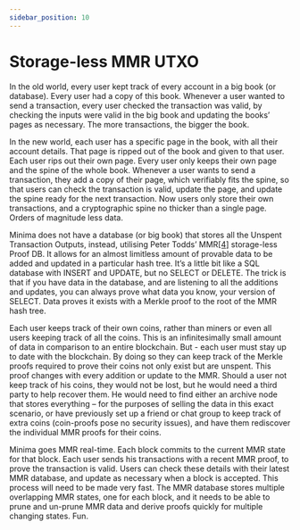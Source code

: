 ```yaml
---
sidebar_position: 10
---
```


# Storage-less MMR UTXO

In the old world, every user kept track of every account in a big book (or database). Every user had a copy of this book. Whenever a user wanted to send a transaction, every user checked the transaction was valid, by checking the inputs were valid in the big book and updating the books’ pages as necessary. The more transactions, the bigger the book.

In the new world, each user has a specific page in the book, with all their account details. That page is ripped out of the book and given to that user. Each user rips out their own page. Every user only keeps their own page and the spine of the whole book. Whenever a user wants to send a transaction, they add a copy of their page, which verifiably fits the spine, so that users can check the transaction is valid, update the page, and update the spine ready for the next transaction. Now users only store their own transactions, and a cryptographic spine no thicker than a single page. Orders of magnitude less data.

Minima does not have a database (or big book) that stores all the Unspent Transaction Outputs, instead, utilising Peter Todds’ MMR[[4]](/docs/minimawhitepaper/specialthanksto) storage-less Proof DB. It allows for an almost limitless amount of provable data to be added and updated in a particular hash tree. It’s a little bit like a SQL database with INSERT and UPDATE, but no SELECT or DELETE. The trick is that if you have data in the database, and are listening to all the additions and updates, you can always prove what data you know, your version of SELECT. Data proves it exists with a Merkle proof to the root of the MMR hash tree.  

Each user keeps track of their own coins, rather than miners or even all users keeping track of all the coins. This is an infinitesimally small amount of data in comparison to an entire blockchain. But - each user must stay up to date with the blockchain. By doing so they can keep track of the Merkle proofs required to prove their coins not only exist but are unspent. This proof changes with every addition or update to the MMR. Should a user not keep track of his coins, they would not be lost, but he would need a third party to help recover them. He would need to find either an archive node that stores everything – for the purposes of selling the data in this exact scenario, or have previously set up a friend or chat group to keep track of extra coins (coin-proofs pose no security issues), and have them rediscover the individual MMR proofs for their coins.

Minima goes MMR real-time. Each block commits to the current MMR state for that block. Each user sends his transactions with a recent MMR proof, to prove the transaction is valid. Users can check these details with their latest MMR database, and update as necessary when a block is accepted. This process will need to be made very fast. The MMR database stores multiple overlapping MMR states, one for each block, and it needs to be able to prune and un-prune MMR data and derive proofs quickly for multiple changing states. Fun.


